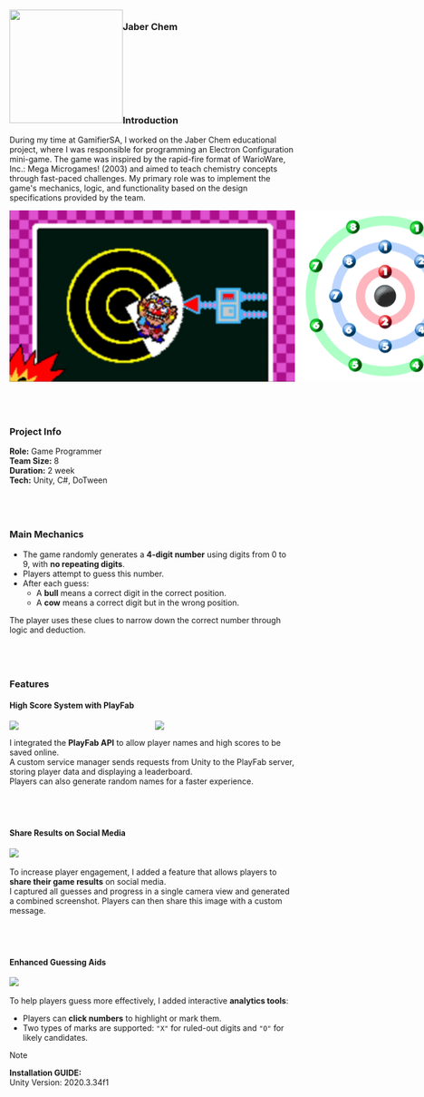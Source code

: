 <!-- PROJECT LOGO -->
<div>
  <h3>
    <img align="left" width="200" height="200" src="images/f11805456d9f3d08.png"><br/>
    Jaber Chem
  </h3>
</div>   

<br/>

<br/>

<br/>

## &nbsp;



### Introduction

During my time at GamifierSA, I worked on the Jaber Chem educational project, where I was responsible for programming an Electron Configuration mini-game. The game was inspired by the rapid-fire format of WarioWare, Inc.: Mega Microgames! (2003) and aimed to teach chemistry concepts through fast-paced challenges. My primary role was to implement the game's mechanics, logic, and functionality based on the design specifications provided by the team.

<div style="display: flex; gap: 10px;">
  <img src="Assets/images/Screenshot 2024-01-29 110729.png" high="10"/>
  <img src="Assets/images/unnamed.png" high="10"/>
</div>

## &nbsp;

### Project Info
**Role:** Game Programmer
<br/>
**Team Size:** 8
<br/>
**Duration:** 2 week
<br/>
**Tech:** Unity, C#, DoTween

## &nbsp;

###  Main Mechanics

- The game randomly generates a **4-digit number** using digits from 0 to 9, with **no repeating digits**.
- Players attempt to guess this number.
- After each guess:
  - A **bull** means a correct digit in the correct position.
  - A **cow** means a correct digit but in the wrong position.

The player uses these clues to narrow down the correct number through logic and deduction.

## &nbsp;

### Features

#### High Score System with PlayFab

<div style="display: flex; gap: 10px;">
  <img src="images/Screenshot 2024-01-27 220106.png" width="300"/>
  <img src="images/Screenshot 2024-01-27 220254.png" width="300"/>
</div>

I integrated the **PlayFab API** to allow player names and high scores to be saved online.  
A custom service manager sends requests from Unity to the PlayFab server, storing player data and displaying a leaderboard.  
Players can also generate random names for a faster experience.

## &nbsp;

#### Share Results on Social Media

<img src="images/photo_2024-01-27_22-12-28.jpg" width="300"/>

To increase player engagement, I added a feature that allows players to **share their game results** on social media.  
I captured all guesses and progress in a single camera view and generated a combined screenshot. Players can then share this image with a custom message.

## &nbsp;

#### Enhanced Guessing Aids

<img src="images/Screenshot 2024-01-29 110840.png" width="300"/>

To help players guess more effectively, I added interactive **analytics tools**:
- Players can **click numbers** to highlight or mark them.
- Two types of marks are supported: `"X"` for ruled-out digits and `"O"` for likely candidates.

> [!NOTE]
> **Installation GUIDE:**
> <br/>
> Unity Version: 2020.3.34f1
